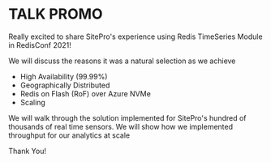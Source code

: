 # TALK PROMO

Really excited to share SitePro's experience using Redis TimeSeries Module in RedisConf 2021!

We will discuss the reasons it was a natural selection as we achieve
* High Availability (99.99%)
* Geographically Distributed
* Redis on Flash (RoF) over Azure NVMe
* Scaling

We will walk through the solution implemented for SitePro's hundred of thousands of real time sensors.  We will show how we implemented throughput for our analytics at scale


Thank You!